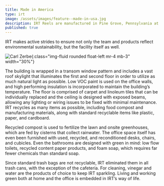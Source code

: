 ```yaml
---
title: Made in America
type: irt
image: /assets/images/feature--made-in-usa.jpg
description: IRT Reels are manufactured in Pine Grove, Pennsylvania at our state of the art LEED Gold manufacturing facility. 
published: true
---
```


IRT makes active strides to ensure not only the team and products reflect environmental sustainability, but the facility itself as well. 

![Carl Zerbe](/assets/images/feature--made-in-pinegrove.jpg){:class="img-fluid rounded float-left mr-4 mb-3" width="30%"}

The building is wrapped in a transom window pattern and includes a vast roof skylight that illuminates the first and second floor in order to utilize as much natural light as possible. Low VOC paint is used on the office walls, and high performing insulation is incorporated to maintain the building’s temperature. The floor is comprised of carpet and linoleum tiles that can be individually replaced and the ceiling is designed with exposed beams, allowing any lighting or wiring issues to be fixed with minimal maintenance. IRT recycles as many items as possible, including food compost and manufacturing materials, along with standard recyclable items like plastic, paper, and cardboard. 

Recycled compost is used to fertilize the lawn and onsite greenhouses, which are fed by cisterns that collect rainwater. The office space itself has even been furnished with used, recycled, and reconditioned desks, chairs, and cubicles. Even the bathrooms are designed with green in mind: low flow toilets, recycled content paper products, and foam soap, which requires far fewer chemicals than standard soap. 

Since standard trash bags are not recyclable, IRT eliminated them in all trash cans, with the exception of the cafeteria. For cleaning, vinegar and water are the products of choice to keep IRT sparkling. Living and working green both at home and the office is embedded in IRT’s way of life.